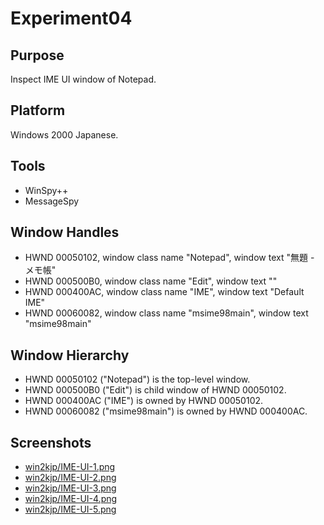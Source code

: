 ﻿# Experiment04

## Purpose

Inspect IME UI window of Notepad.

## Platform

Windows 2000 Japanese.

## Tools

- WinSpy++
- MessageSpy

## Window Handles

- HWND 00050102, window class name "Notepad", window text "無題 - メモ帳"
- HWND 000500B0, window class name "Edit", window text ""
- HWND 000400AC, window class name "IME", window text "Default IME"
- HWND 00060082, window class name "msime98main", window text "msime98main"

## Window Hierarchy

- HWND 00050102 ("Notepad") is the top-level window.
- HWND 000500B0 ("Edit") is child window of HWND 00050102.
- HWND 000400AC ("IME") is owned by HWND 00050102.
- HWND 00060082 ("msime98main") is owned by HWND 000400AC.

## Screenshots

- [win2kjp/IME-UI-1.png](win2kjp/IME-UI-1.png)
- [win2kjp/IME-UI-2.png](win2kjp/IME-UI-2.png)
- [win2kjp/IME-UI-3.png](win2kjp/IME-UI-3.png)
- [win2kjp/IME-UI-4.png](win2kjp/IME-UI-4.png)
- [win2kjp/IME-UI-5.png](win2kjp/IME-UI-5.png)
